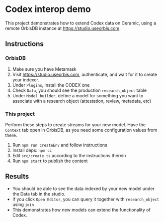 # Codex interop demo

This project demonstrates how to extend Codex data on Ceramic, using a remote OrbisDB instance at https://studio.useorbis.com.

## Instructions

### OrbisDB

1. Make sure you have Metamask
2. Visit https://studio.useorbis.com, authenticate, and wait for it to create your indexer.
3. Under `Plugins`, install the CODEX one
4. Check `Data`, you should see the production `research_object` table
5. Under `Model builder`, define a model for something you want to associate with a research object (attestation, review, metadata, etc)

### This project

Perform these steps to create streams for your new model. Have the `Context` tab open in OrbisDB, as you need some configuration values from there.

1. Run `npm run createEnv` and follow instructions
2. Install deps: `npm ci`
3. Edit `src/create.ts` according to the instructions therein
4. Run `npm start` to publish the content

## Results

- You should be able to see the data indexed by your new model under the Data tab in the studio.
- If you click `Open Editor`, you can query it together with `research_object` using `join`
- This demonstrates how new models can extend the functionality of Codex.
